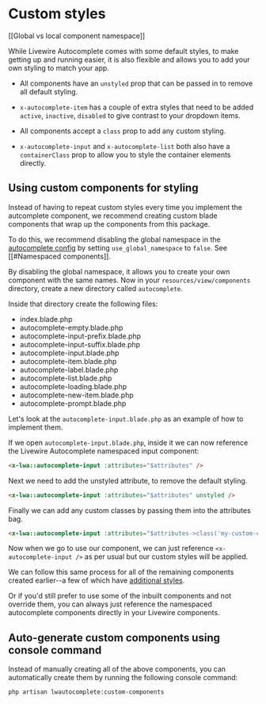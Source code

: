 # Custom styles

[[Global vs local component namespace]]

While Livewire Autocomplete comes with some default styles, to make getting up and running easier, it is also flexible and allows you to add your own styling to match your app.

- All components have an `unstyled` prop that can be passed in to remove all default styling.

- `x-autocomplete-item` has a couple of extra styles that need to be added `active`, `inactive`, `disabled` to give contrast to your dropdown items.

- All components accept a `class` prop to add any custom styling.

- `x-autocomplete-input` and `x-autocomplete-list` both also have a `containerClass` prop to allow you to style the container elements directly.

## Using custom components for styling
Instead of having to repeat custom styles every time you implement the autcomplete component, we recommend creating custom blade components that wrap up the components from this package.

To do this, we recommend disabling the global namespace in the [autocomplete config](/docs/installation#publishing-the-config) by setting `use_global_namespace` to `false`. See [[#Namespaced components]].

By disabling the global namespace, it allows you to create your own component with the same names. Now in your `resources/view/components` directory, create a new directory called `autocomplete`.

Inside that directory create the following files:
- index.blade.php
- autocomplete-empty.blade.php
- autocomplete-input-prefix.blade.php
- autocomplete-input-suffix.blade.php
- autocomplete-input.blade.php
- autocomplete-item.blade.php
- autocomplete-label.blade.php
- autocomplete-list.blade.php
- autocomplete-loading.blade.php
- autocomplete-new-item.blade.php
- autocomplete-prompt.blade.php

Let's look at the `autocomplete-input.blade.php` as an example of how to implement them.

If we open `autocomplete-input.blade.php`, inside it we can now reference the Livewire Autocomplete namespaced input component:

```html
<x-lwa::autocomplete-input :attributes="$attributes" />
```

Next we need to add the unstyled attribute, to remove the default styling.

```html
<x-lwa::autocomplete-input :attributes="$attributes" unstyled />
```

Finally we can add any custom classes by passing them into the attributes bag.

```html
<x-lwa::autocomplete-input :attributes="$attributes->class('my-custom-class other-custom-class')" unstyled />
```

Now when we go to use our component, we can just reference `<x-autocomplete-input />` as per usual but our custom styles will be applied.

We can follow this same process for all of the remaining components created earlier--a few of which have [additional styles](#custom-styles).

Or if you'd still prefer to use some of the inbuilt components and not override them, you can always just reference the namespaced autocomplete components directly in your Livewire components.

## Auto-generate custom components using console command

Instead of manually creating all of the above components, you can automatically create them by running the following console command:

```bash
php artisan lwautocomplete:custom-components
```
